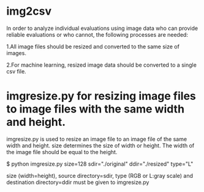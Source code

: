 # img2csv

In order to analyze individual evaluations using image data 
who can provide reliable evaluations or who cannot, the following processes are needed:

1.All image files should be resized and converted to the same size of images.

2.For machine learning, resized image data should be converted to a single csv file.

# imgresize.py for resizing image files to image files with the same width and height.

imgresize.py is used to resize an image file to an image file of the same width and height.
size determines the size of width or height. 
The width of the image file should be equal to the height.

$ python imgresize.py size=128 sdir="./original" ddir="./resized" type="L"

size (width=height), source directory=sdir, type (RGB or L:gray scale) 
and destination directory=ddir must be given to imgresize.py


